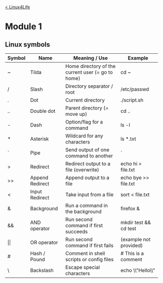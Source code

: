<br><br>

[< Linux4Life](https://github.com/zaheernew/Linux4Life/blob/main/Linux4Life.md)

# Module 1

## Linux symbols

<table>
  <thead>
    <tr>
      <th>Symbol</th>
      <th>Name</th>
      <th>Meaning / Use</th>
      <th>Example</th>
    </tr>
  </thead>
  <tbody>
    <tr><td>~</td><td>Tilda</td><td>Home directory of the current user (= go to home)</td><td>cd ~</td></tr>
    <tr><td>/</td><td>Slash</td><td>Directory separator / root</td><td>/etc/passwd</td></tr>
    <tr><td>.</td><td>Dot</td><td>Current directory</td><td>./script.sh</td></tr>
    <tr><td>..</td><td>Double dot</td><td>Parent directory (= move up)</td><td>cd ..</td></tr>
    <tr><td>-</td><td>Dash</td><td>Option/flag for a command</td><td>ls -l</td></tr>
    <tr><td>*</td><td>Asterisk</td><td>Wildcard for any characters</td><td>ls *.txt</td></tr>
    <tr><td>`</td><td>Pipe</td><td>Send output of one command to another</td><td>`</td></tr>
    <tr><td>></td><td>Redirect</td><td>Redirect output to a file (overwrite)</td><td>echo hi > file.txt</td></tr>
    <tr><td>>></td><td>Append Redirect</td><td>Append output to a file</td><td>echo bye >> file.txt</td></tr>
    <tr><td><</td><td>Input Redirect</td><td>Take input from a file</td><td>sort &lt; file.txt</td></tr>
    <tr><td>&</td><td>Background</td><td>Run a command in the background</td><td>firefox &</td></tr>
    <tr><td>&&</td><td>AND operator</td><td>Run second command if first succeeds</td><td>mkdir test && cd test</td></tr>
    <tr><td>||</td><td>OR operator</td><td>Run second command if first fails</td><td>(example not provided)</td></tr>
    <tr><td>#</td><td>Hash / Pound</td><td>Comment in shell scripts or config files</td><td># This is a comment</td></tr>
    <tr><td>\</td><td>Backslash</td><td>Escape special characters</td><td>echo \\"Hello\\"</td></tr>
  </tbody>
</table>
<br><br>
